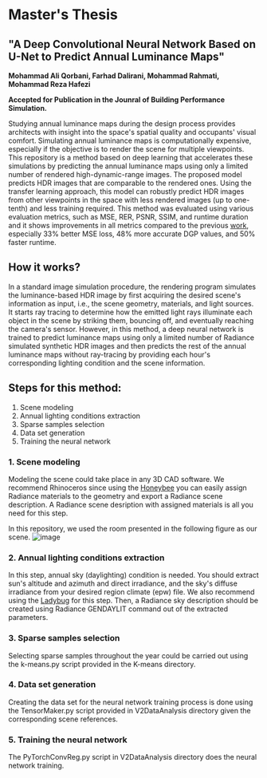 # Master's Thesis
## "A Deep Convolutional Neural Network Based on U-Net to Predict Annual Luminance Maps"

**Mohammad Ali Qorbani, Farhad Dalirani, Mohammad Rahmati, Mohammad Reza Hafezi**

**Accepted for Publication in the Jounral of Building Performance Simulation.**

Studying annual luminance maps during the design process provides architects with insight into the space's spatial quality and occupants' visual comfort. Simulating annual luminance maps is computationally expensive, especially if the objective is to render the scene for multiple viewpoints. This repository is a method based on deep learning that accelerates these simulations by predicting the annual luminance maps using only a limited number of rendered high-dynamic-range images. The proposed model predicts HDR images that are comparable to the rendered ones. Using the transfer learning approach, this model can robustly predict HDR images from other viewpoints in the space with less rendered images (up to one-tenth) and less training required. This method was evaluated using various evaluation metrics, such as MSE, RER, PSNR, SSIM, and runtime duration and it shows improvements in all metrics compared to the previous [work](https://arxiv.org/abs/2009.09928), especially 33% better MSE loss, 48% more accurate DGP values, and 50% faster runtime.

## How it works?

In a standard image simulation procedure, the rendering program simulates the luminance-based HDR image by first acquiring the desired scene's information as input, i.e., the scene geometry, materials, and light sources. It starts ray tracing to determine how the emitted light rays illuminate each object in the scene by striking them, bouncing off, and eventually reaching the camera's sensor. However, in this method, a deep neural network is trained to predict luminance maps using only a limited number of Radiance simulated synthetic HDR images and then predicts the rest of the annual luminance maps without ray-tracing by providing each hour's corresponding lighting condition and the scene information.

## Steps for this method:
1.	Scene modeling
2.	Annual lighting conditions extraction
3.	Sparse samples selection
4.	Data set generation
5.	Training the neural network

### 1. Scene modeling

Modeling the scene could take place in any 3D CAD software. We recommend Rhinoceros since using the [Honeybee](https://www.ladybug.tools/honeybee.html) you can easily assign Radiance materials to the geometry and export a Radiance scene description. A Radiance scene desription with assigned materials is all you need for this step.

In this repository, we used the room presented in the following figure as our scene.
![image](https://user-images.githubusercontent.com/47574645/140609425-d34c3422-d81b-4032-a18d-8736af509391.png)


### 2.	Annual lighting conditions extraction

In this step, annual sky (daylighting) condition is needed. You should extract sun's altitude and azimuth and direct irradiance, and the sky's diffuse irradiance from your desired region climate (epw) file. We also recommend using the [Ladybug](https://www.ladybug.tools/honeybee.html) for this step. Then, a Radiance sky description should be created using Radiance GENDAYLIT command out of the extracted parameters.

### 3.	Sparse samples selection
Selecting sparse samples throughout the year could be carried out using the k-means.py script provided in the K-means directory.

### 4.	Data set generation
Creating the data set for the neural network training process is done using the TensorMaker.py script provided in V2DataAnalysis directory given the corresponding scene references. 

### 5.	Training the neural network
The PyTorchConvReg.py script in V2DataAnalysis directory does the neural network training.
